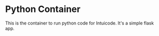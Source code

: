 # Python Container
This is the container to run python code for Intuicode. It's a simple flask app.
